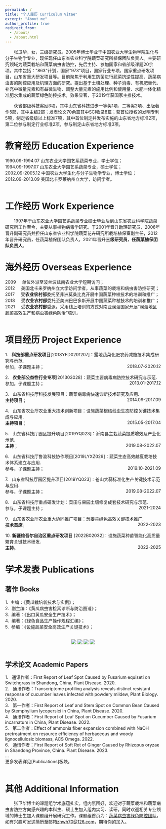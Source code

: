 ```yaml
---
permalink: /
title: "个人履历 Curriculum Vitae"
excerpt: "About me"
author_profile: true
redirect_from: 
  - /about/
  - /about.html
---
```



<p style="text-indent:2em">张卫华，女，三级研究员。2005年博士毕业于中国农业大学生物学院生化与分子生物学专业，现任现任山东省农业科学院蔬菜研究所植保团队负责人。主要研究领域为蔬菜栽培和蔬菜病虫害防控，先后主持、参加国家和省部级课题20余项。其中包括："863"计划，国家"973"项目，国家行业专项，国家重点研发项目，山东省重大研发项目等。目前聚焦于利用生防菌进行蔬菜抗逆性提高、蔬菜病虫害的防控应用及机理方面的研究。提出基于土壤处理、种子消毒、有机肥替代、补充中微量元素和有益微生物、调整大量元素的施用比例和使用量、水肥一体化精准肥水集成的蔬菜绿色防控技术，效果显著，于2019年获国家主推技术。<br></p>

<p style="text-indent:2em">获省部级科技奖励3项，其中山东省科技进步一等奖1项、二等奖2项、出版著作5部，其中主编2部；发表论文70余篇其中SCI收录8篇；获首位授权的发明专利5项，制定省级级以上标准7项，其中首位制定并发布实施的山东省地方标准2项，第二位参与制定行业标准2项，参与制定山东省地方标准3项。<br>

<h1>教育经历 Education Experience</h1>
1990.09-1994.07 山东农业大学园艺系蔬菜专业，学士学位；<br>
1994.09-1997.07 山东农业大学园艺系蔬菜专业，硕士学位；<br>
2002.09-2005.12 中国农业大学生化与分子生物学专业，博士学位；<br>
2012.09-2013.09 美国北卡罗莱纳州立大学，访问学者。<br>
<br>

<h1>工作经历 Work Experience</h1>

<p style="text-indent:2em">1997年于山东农业大学园艺系蔬菜专业硕士毕业后到山东省农业科学院蔬菜研究所工作至今，主要从事植物病毒学研究。于2001年晋升助理研究员，2006年晋升副研究员并担任山东省农业科学院蔬菜花卉研究所栽培植保室副主任，2012年晋升研究员，任蔬菜植保团队负责人，2021年晋升<b>三级研究员</b>，<b>任蔬菜植保团队负责人</b>。<br>

<h1>海外经历 Overseas Experience</h1>
2009&nbsp;&nbsp;&nbsp;&nbsp;&nbsp;单位外派至波兰波兹南农业大学短期访问；<br>
2012&nbsp;&nbsp;&nbsp;&nbsp;&nbsp;美国北卡来罗纳州立大学访问学者，从事蔬菜的栽培和病虫害防控研究；<br>
2017&nbsp;&nbsp;&nbsp;&nbsp;
受<b>农业农村部</b>委托至非洲莫桑比克开展中国蔬菜种植技术的培训和推广；<br>
2018&nbsp;&nbsp;&nbsp;&nbsp;
受<b>农业农村部</b>委托至美洲巴巴多斯开展中国蔬菜种植技术的培训和推广；<br>
2021&nbsp;&nbsp;&nbsp;&nbsp;
受<b>农业农村部</b>委派，采用线上培训的方式对南亚澜湄国家开展“澜湄地区蔬菜高效生产和病虫害绿色防治”培训。<br><br>

<h1>项目经历 Project Experience</h1>
<p style="text-align:left;">
    1. &nbsp;<b> 科技部重点研发项目</b>[2018YFD0201207]：露地蔬菜化肥农药减施技术集成研究与示范.<br>参加，子课题主持；  
    <span style="float:right;">
        2018.07-2020.12
    </span>
</p>

<p style="text-align:left;">
    2. &nbsp;<b> 农业部公益性行业专项</b>[201303028]：蔬菜主要病毒病防控技术研究与示范.<br>参加，子课题主持； 
    <span style="float:right;">
        2013.01-2017.12
    </span>
</p>

<p style="text-align:left;">
    3. &nbsp; 山东省科技厅科技发展项目：蔬菜病毒病快速诊断技术研究及应用.<br><b>主持项目</b>；
    <span style="float:right;">
        2014.09-2017.09
    </span>
</p>

<p style="text-align:left;">
    4. &nbsp; 山东省农业厅农业重大技术创新项目：设施蔬菜根结线虫生态防控关键技术集成与应用.<br><b>主持项目</b>；
    <span style="float:right;">
        2015.05-2017.04
    </span>
</p>

<p style="text-align:left;">
    5. &nbsp; 山东省科技厅园区提升项目[2019YQ023]：沂南县主栽蔬菜提质增效及产业化示范.<br><b>主持</b>；
    <span style="float:right;">
        2019.08-2022.07
    </span>
</p>

<p style="text-align:left;">
    6. &nbsp; 山东省科技厅鲁渝科技协作项目[2019LYXZ029]：蔬菜生态高效越夏栽培技术体系建立与应用.<br>参与，子课题主持；
    <span style="float:right;">
        2019.10-2021.09
    </span>
</p>

<p style="text-align:left;">
    7. &nbsp; 山东省科技厅园区提升项目[2019YQ023]：苍山大蒜标准化生产关键技术示范与应用.<br>参与，子课题主持；
    <span style="float:right;">
        2019.08-2022.07
    </span>
</p>

<p style="text-align:left;">
    8. &nbsp; 山东省科技厅重点研发计划：菜田与果园土壤修复成套技术研究与示范.<br>参与，子课题主持；
    <span style="float:right;">
        2021-2024
    </span>
</p>

<p style="text-align:left;">
    9. &nbsp; 山东省农业厅农业重大协同推广项目：葱姜蒜绿色高效关键技术推广.<br><b>技术首席</b>。
    <span style="float:right;">
        2022-2023
    </span>
</p>

<p style="text-align:left;">
    10.&nbsp;<b>新疆维吾尔自治区重点研发项目</b> [2022B02032]：设施蔬菜种苗智能化高质量繁育关键技术研发.<br><b>主持</b>。
    <span style="float:right;">
        2022-2025
    </span>
</p>

<h1>学术发表 Publications</h1>
<h2>著作 Books</h2>

1.&nbsp; 主编：《黄瓜栽培新技术与实例》；<br>
2.&nbsp; 副主编：《黄瓜病虫害检索诊断与防治图谱》；<br>
3.&nbsp; 编著：《出口黄瓜安全生产技术》；<br>
4.&nbsp; 编著：《绿色食品生产操作规程汇编》；<br>
5.&nbsp; 参编：《设施蔬菜安全高效生产关键技术》；<br>
<br>

<head>
  <style>
    .image-container {
      text-align: center;
    }
    
    .image-container img {
      width: 140px; /* 调整图片的宽度 */
      height: 200px; /* 调整图片的高度 */
      margin: 10px; /* 调整图片之间的间距 */
    }
  </style>
</head>
<body>
  <div class="image-container">
    <img src="/images/book1.png" alt=" ">
    <img src="/images/book3.png" alt=" ">
    <img src="/images/book2.png" alt=" ">
    <img src="/images/book4.png" alt=" ">
  </div>
</body>
<br>

<h2>学术论文 Academic Papers</h2>
1. &nbsp; 通讯作者：First Report of Leaf Spot Caused by Fusarium equiseti on Switchgrass in Shandong, China, Plant Disease. 2020.<br>
2. &nbsp; 通讯作者：Transcriptome profiling analysis reveals distinct resistant response of cucumber leaves infected with powdery mildew, Plant Biology. 2020.<br>
3. &nbsp; 第一作者：First Report of Leaf and Stem Spot on Common Bean Caused by Stemphylium lycopersici in China, Plant Disease. 2020.<br>
4. &nbsp; 通讯作者：First Report of Leaf Spot on Cucumber Caused by Fusarium incarnatum in China, Plant Disease. 2022.<br>
5. &nbsp; 第二作者：Effect of ammonia fiber expansion combined with NaOH pretreatment on resource efficiency of herbaceous and woody lignocellulosic biomass, ACS Omega. 2022.<br>
6. &nbsp; 通讯作者：First Report of Soft Rot of Ginger Caused by Rhizopus oryzae in Shandong Province, China. Plant Disease. 2023.<br>
<!-- 
<p style="text-align:left;">
    2. &nbsp; 通讯作者：Transcriptome profiling analysis reveals distinct resistant response of cucumber leaves infected with powdery mildew, Plant Biology.
    <span style="float:right;">
        2020
    </span>
</p> -->
...<br>
更多发表详见[Publications]板块。<br>
<br>

<h1>其他 Additional Information</h1>

<p style="text-indent:2em">张卫华博士的课题组学术底蕴扎实，组内氛围好，欢迎对于蔬菜栽培和蔬菜病虫害防控方向感兴趣的本科生、硕士生加入组内实习、读研。同时欢迎相关专业领域的博士生加入课题组开展研究工作。课题组首页为：<a href="http://www.sdvegetables.cn/index/talent/index?id=65">蔬菜病虫害绿色防控团队</a>，如有兴趣可发送简历至邮箱<a href="mailto:zhwh70@126.com">zhwh70@126.com</a>，期待你的加入。

